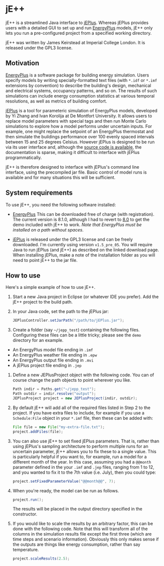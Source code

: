 # jE++

jE++ is a streamlined Java interface to [jEPlus](http://www.jeplus.org/).  Whereas jEPlus provides users with a detailed GUI to set up and run [EnergyPlus](http://apps1.eere.energy.gov/buildings/energyplus/) models, jE++ only lets you run a pre-configured project from a specified working directory.  

jE++ was written by James Keirstead at Imperial College London.  It is released under the GPL3 license.

## Motivation

[EnergyPlus](http://apps1.eere.energy.gov/buildings/energyplus/) is a software package for building energy simulation.  Users specify models by writing specially-formatted text files (with `*.idf` or `*.imf` extensions by convention)  to describe the building's design, mechanical and electrical systems, occupancy patterns, and so on.  The results of such simulations can include energy consumption statistics at various temporal resolutions, as well as metrics of building comfort.

[jEPlus](http://www.jeplus.org/) is a tool for parameteric simulation of EnergyPlus models, developed by Yi Zhang and Ivan Korolija at De Montfort University.  It allows users to replace model parameters with special tags and then run Monte Carlo simulations to explore how a model performs under uncertain inputs.  For example, one might replace the setpoint of an EnergyPlus thermostat and then simulate the buildings performance over 100 evenly spaced intervals between 15 and 25 degrees Celsius.  However jEPlus is designed to be run via its user interface and, although the [source code is available](http://sourceforge.net/p/jeplus/code/HEAD/tree/), the documentation is sparse, making it difficult to interface with jEPlus programmatically.  

jE++ is therefore designed to interface with jEPlus's command line interface, using the precompiled jar file.  Basic control of model runs is available and for many situations this will be sufficient.

## System requirements

To use jE++, you need the following software installed:

 * [EnergyPlus](http://apps1.eere.energy.gov/buildings/energyplus/energyplus_about.cfm)  This can be downloaded free of charge (with registration).  The current version is 8.1.0, although I had to revert to [8.0](http://apps1.eere.energy.gov/buildings/energyplus/energyPlus_download.cfm?previous) to get the demo included with jE++ to work.  _Note that EnergyPlus must be installed on a path without spaces_.
 
 * [jEPlus](http://www.jeplus.org/wiki/doku.php?id=download:start) is released under the GPL3 license and can be freely downloaded.  I'm currently using version `v1.5_pre_05`.  You will require Java to run jEPlus (and jE++) as described on the linked download page.  When installing jEPlus, make a note of the installation folder as you will need to point jE++ to the jar file.
 
## How to use

Here's a simple example of how to use jE++.

1. Start a new Java project in Eclipse (or whatever IDE you prefer).  Add the jE++ project to the build path.

1. In your Java code, set the path to the jEPlus jar:

   ```java
   JEPlusController.setJarPath("/path/to/jEPlus.jar");
   ```

1. Create a folder (say `~/jepp_test`) containing the following files. Configuring these files can be a little tricky; please see the `demo` directory for an example.
  * An EnergyPlus model file ending in `.imf`
  * An EnergyPlus weather file ending in `.epw`
  * An EnergyPlus output file ending in `.mvi`
  * A jEPlus project file ending in `.jep`
   
1. Define a new JEPlusProject object with the following code.  You can of course change the path objects to point wherever you like.

   ```java
   Path indir = Paths.get("~/jepp_test");
   Path outdir = indir.resolve("output");
   JEPlusProject project = new JEPlusProject(indir, outdir);
   ```

5. By default jE++ will add all of the required files listed in Step 2 to the project.  If you have extra files to include, for example if you use a `Schedule:File` object in your `*.imf` file, then these can be added with:

   ```java
   File file = new File("my-extra-file.txt");
   project.addFiles(file);
   ```

6. You can also use jE++ to set fixed jEPlus parameters.  That is, rather than using jEPlus's sampling architecture to perform multiple runs for an uncertain parameter, jE++ allows you to fix these to a single value.  This is particularly helpful if you want to, for example, run a model for a different month of the year.  In this case, assuming you had a `@@month` parameter defined in the your `.imf` and `.jep` files, ranging from 1 to 12, and you wanted to fix it to the 7th value (i.e. July), then you could type:

   ```java
   project.setFixedParameterValue("@@month@@", 7);
   ```

7. When you're ready, the model can be run as follows.  

   ```java
   project.run();
   ```

   The results will be placed in the output directory specified in the constructor.

8. If you would like to scale the results by an arbitrary factor, this can be done with the following code.  Note that this will transform all of the columns in the simulation results file except the first three (which are time steps and scenario information).  Obviously this only makes sense if the outputs are things like energy consumption, rather than say temperature.

   ```java
   project.scaleResults(2.5);
   ```



